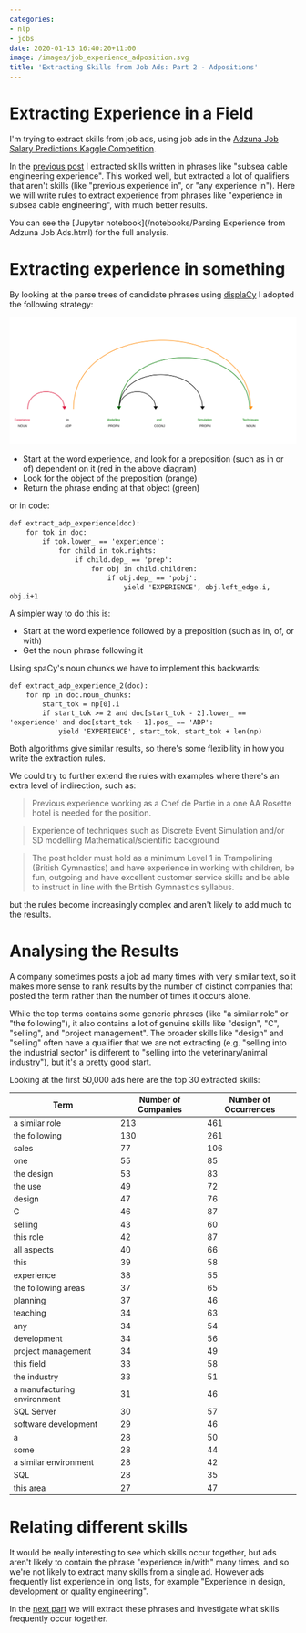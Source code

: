 ```yaml
---
categories:
- nlp
- jobs
date: 2020-01-13 16:40:20+11:00
image: /images/job_experience_adposition.svg
title: 'Extracting Skills from Job Ads: Part 2 - Adpositions'
---
```


# Extracting Experience in a Field

I'm trying to extract skills from job ads, using job ads in the [Adzuna Job Salary Predictions Kaggle Competition](https://www.kaggle.com/c/job-salary-prediction).

In the [previous post](/extract-skills-1-noun-phrase/) I extracted skills written in phrases like "subsea cable engineering experience".
This worked well, but extracted a lot of qualifiers that aren't skills (like "previous experience in", or "any experience in").
Here we will write rules to extract experience from phrases like "experience in subsea cable engineering", with much better results.

You can see the [Jupyter notebook](/notebooks/Parsing Experience from Adzuna Job Ads.html) for the full analysis.

# Extracting experience in something

By looking at the parse trees of candidate phrases using [displaCy](https://explosion.ai/demos/displacy?text=Experience%20in%20Modelling%20and%20Simulation%20Techniques&model=en_core_web_sm&cpu=1&cph=0) I adopted the following strategy:

![Example Dependency Parse](/images/job_experience_adposition.svg)

* Start at the word experience, and look for a preposition (such as in or of) dependent on it (red in the above diagram)
* Look for the object of the preposition (orange)
* Return the phrase ending at that object (green)

or in code:

    def extract_adp_experience(doc):
        for tok in doc:
            if tok.lower_ == 'experience':
                for child in tok.rights:
                    if child.dep_ == 'prep':
                        for obj in child.children:
                            if obj.dep_ == 'pobj':
                                yield 'EXPERIENCE', obj.left_edge.i, obj.i+1


A simpler way to do this is:

* Start at the word experience followed by a preposition (such as in, of, or with)
* Get the noun phrase following it

Using spaCy's noun chunks we have to implement this backwards:

    def extract_adp_experience_2(doc):
        for np in doc.noun_chunks:
            start_tok = np[0].i
            if start_tok >= 2 and doc[start_tok - 2].lower_ == 'experience' and doc[start_tok - 1].pos_ == 'ADP':
                yield 'EXPERIENCE', start_tok, start_tok + len(np)

Both algorithms give similar results, so there's some flexibility in how you write the extraction rules.

We could try to further extend the rules with examples where there's an extra level of indirection, such as:

>    Previous experience working as a Chef de Partie in a one AA Rosette hotel is needed for the position.

>    Experience of techniques such as Discrete Event Simulation and/or SD modelling Mathematical/scientific background

>    The post holder must hold as a minimum Level 1 in Trampolining (British Gymnastics) and have experience in working with children, be fun, outgoing and have excellent customer service skills and be able to instruct in line with the British Gymnastics syllabus.

but the rules become increasingly complex and aren't likely to add much to the results.

# Analysing the Results

A company sometimes posts a job ad many times with very similar text, so it makes more sense to rank results by the number of distinct companies that posted the term rather than the number of times it occurs alone.

While the top terms contains some generic phrases (like "a similar role" or "the following"), it also contains a lot of genuine skills like "design", "C", "selling", and "project management".
The broader skills like "design" and "selling" often have a qualifier that we are not extracting (e.g. "selling into the industrial sector" is different to "selling into the veterinary/animal industry"), but it's a pretty good start.

Looking at the first 50,000 ads here are the top 30 extracted skills:


| Term | Number of Companies | Number of Occurrences |
|------|-----------|---|
| a similar role | 213 | 461 |
| the following | 130 | 261 |
| sales | 77 | 106 |
| one | 55 | 85 |
| the design | 53 | 83 |
| the use | 49 | 72 |
| design | 47 | 76 |
| C | 46 | 87 |
| selling | 43 | 60 |
| this role | 42 | 87 |
| all aspects | 40 | 66 |
| this | 39 | 58 |
| experience | 38 | 55 |
| the following areas | 37 | 65 |
| planning | 37 | 46 |
| teaching | 34 | 63 |
| any | 34 | 54 |
| development | 34 | 56 |
| project management | 34 | 49 |
| this field | 33 | 58 |
| the industry | 33 | 51 |
| a manufacturing environment | 31 | 46 |
| SQL Server | 30 | 57 |
| software development | 29 | 46 |
| a | 28 | 50 |
| some | 28 | 44 |
| a similar environment | 28 | 42 |
| SQL | 28 | 35 |
| this area | 27 | 47 |

# Relating different skills

It would be really interesting to see which skills occur together, but ads aren't likely to contain the phrase "experience in/with" many times, and so we're not likely to extract many skills from a single ad.
However ads frequently list experience in long lists, for example "Experience in design, development or quality engineering".

In the [next part](/extract-skills-3-conjugations) we will extract these phrases and investigate what skills frequently occur together.